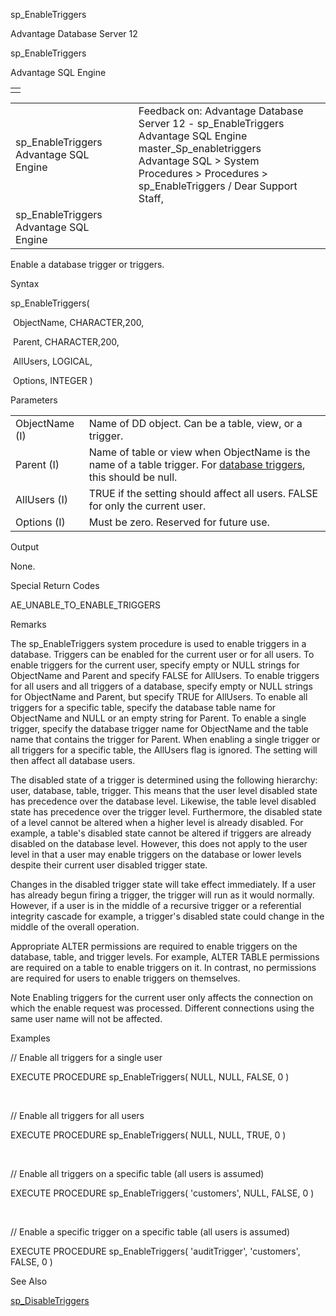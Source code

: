sp\_EnableTriggers




Advantage Database Server 12  

sp\_EnableTriggers

Advantage SQL Engine

|  |
| --- |
|  |

|  |  |  |  |  |
| --- | --- | --- | --- | --- |
| sp\_EnableTriggers  Advantage SQL Engine |  |  | Feedback on: Advantage Database Server 12 - sp\_EnableTriggers Advantage SQL Engine master\_Sp\_enabletriggers Advantage SQL > System Procedures > Procedures > sp\_EnableTriggers / Dear Support Staff, |  |
| sp\_EnableTriggers  Advantage SQL Engine |  |  |  |  |

Enable a database trigger or triggers.

Syntax

sp\_EnableTriggers(

 ObjectName, CHARACTER,200,

 Parent, CHARACTER,200,

 AllUsers, LOGICAL,

 Options, INTEGER )

Parameters

|  |  |
| --- | --- |
| ObjectName (I) | Name of DD object. Can be a table, view, or a trigger. |
| Parent (I) | Name of table or view when ObjectName is the name of a table trigger. For [database triggers](master_database_triggers.htm), this should be null. |
| AllUsers (I) | TRUE if the setting should affect all users. FALSE for only the current user. |
| Options (I) | Must be zero. Reserved for future use. |

Output

None.

Special Return Codes

AE\_UNABLE\_TO\_ENABLE\_TRIGGERS

Remarks

The sp\_EnableTriggers system procedure is used to enable triggers in a database. Triggers can be enabled for the current user or for all users. To enable triggers for the current user, specify empty or NULL strings for ObjectName and Parent and specify FALSE for AllUsers. To enable triggers for all users and all triggers of a database, specify empty or NULL strings for ObjectName and Parent, but specify TRUE for AllUsers. To enable all triggers for a specific table, specify the database table name for ObjectName and NULL or an empty string for Parent. To enable a single trigger, specify the database trigger name for ObjectName and the table name that contains the trigger for Parent. When enabling a single trigger or all triggers for a specific table, the AllUsers flag is ignored. The setting will then affect all database users.

The disabled state of a trigger is determined using the following hierarchy: user, database, table, trigger. This means that the user level disabled state has precedence over the database level. Likewise, the table level disabled state has precedence over the trigger level. Furthermore, the disabled state of a level cannot be altered when a higher level is already disabled. For example, a table's disabled state cannot be altered if triggers are already disabled on the database level. However, this does not apply to the user level in that a user may enable triggers on the database or lower levels despite their current user disabled trigger state.

Changes in the disabled trigger state will take effect immediately. If a user has already begun firing a trigger, the trigger will run as it would normally. However, if a user is in the middle of a recursive trigger or a referential integrity cascade for example, a trigger's disabled state could change in the middle of the overall operation.

Appropriate ALTER permissions are required to enable triggers on the database, table, and trigger levels. For example, ALTER TABLE permissions are required on a table to enable triggers on it. In contrast, no permissions are required for users to enable triggers on themselves.

Note Enabling triggers for the current user only affects the connection on which the enable request was processed. Different connections using the same user name will not be affected.

Examples

// Enable all triggers for a single user

EXECUTE PROCEDURE sp\_EnableTriggers( NULL, NULL, FALSE, 0 )

 

// Enable all triggers for all users

EXECUTE PROCEDURE sp\_EnableTriggers( NULL, NULL, TRUE, 0 )

 

// Enable all triggers on a specific table (all users is assumed)

EXECUTE PROCEDURE sp\_EnableTriggers( 'customers', NULL, FALSE, 0 )

 

// Enable a specific trigger on a specific table (all users is assumed)

EXECUTE PROCEDURE sp\_EnableTriggers( 'auditTrigger', 'customers', FALSE, 0 )

See Also

[sp\_DisableTriggers](master_sp_disabletriggers.htm)